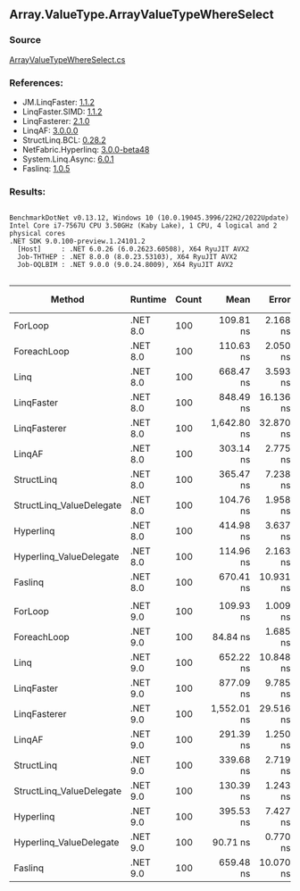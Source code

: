 ﻿## Array.ValueType.ArrayValueTypeWhereSelect

### Source
[ArrayValueTypeWhereSelect.cs](../LinqBenchmarks/Array/ValueType/ArrayValueTypeWhereSelect.cs)

### References:
- JM.LinqFaster: [1.1.2](https://www.nuget.org/packages/JM.LinqFaster/1.1.2)
- LinqFaster.SIMD: [1.1.2](https://www.nuget.org/packages/LinqFaster.SIMD/1.0.3)
- LinqFasterer: [2.1.0](https://www.nuget.org/packages/LinqFasterer/2.1.0)
- LinqAF: [3.0.0.0](https://www.nuget.org/packages/LinqAF/3.0.0.0)
- StructLinq.BCL: [0.28.2](https://www.nuget.org/packages/StructLinq/0.28.2)
- NetFabric.Hyperlinq: [3.0.0-beta48](https://www.nuget.org/packages/NetFabric.Hyperlinq/3.0.0-beta48)
- System.Linq.Async: [6.0.1](https://www.nuget.org/packages/System.Linq.Async/6.0.1)
- Faslinq: [1.0.5](https://www.nuget.org/packages/Faslinq/1.0.5)

### Results:
```

BenchmarkDotNet v0.13.12, Windows 10 (10.0.19045.3996/22H2/2022Update)
Intel Core i7-7567U CPU 3.50GHz (Kaby Lake), 1 CPU, 4 logical and 2 physical cores
.NET SDK 9.0.100-preview.1.24101.2
  [Host]     : .NET 6.0.26 (6.0.2623.60508), X64 RyuJIT AVX2
  Job-THTHEP : .NET 8.0.0 (8.0.23.53103), X64 RyuJIT AVX2
  Job-OQLBIM : .NET 9.0.0 (9.0.24.8009), X64 RyuJIT AVX2


```
| Method                   | Runtime  | Count | Mean        | Error     | StdDev    | Median      | Ratio         | RatioSD | Gen0   | Allocated | Alloc Ratio |
|------------------------- |--------- |------ |------------:|----------:|----------:|------------:|--------------:|--------:|-------:|----------:|------------:|
| ForLoop                  | .NET 8.0 | 100   |   109.81 ns |  2.168 ns |  2.129 ns |   108.97 ns |      baseline |         |      - |         - |          NA |
| ForeachLoop              | .NET 8.0 | 100   |   110.63 ns |  2.050 ns |  1.817 ns |   110.05 ns |  1.01x slower |   0.02x |      - |         - |          NA |
| Linq                     | .NET 8.0 | 100   |   668.47 ns |  3.593 ns |  3.001 ns |   668.03 ns |  6.07x slower |   0.14x | 0.1030 |     216 B |          NA |
| LinqFaster               | .NET 8.0 | 100   |   848.49 ns | 16.136 ns | 17.266 ns |   842.61 ns |  7.73x slower |   0.16x | 4.7274 |    9904 B |          NA |
| LinqFasterer             | .NET 8.0 | 100   | 1,642.80 ns | 32.870 ns | 85.434 ns | 1,598.31 ns | 15.00x slower |   0.84x | 6.0234 |   12624 B |          NA |
| LinqAF                   | .NET 8.0 | 100   |   303.14 ns |  2.775 ns |  2.460 ns |   302.51 ns |  2.76x slower |   0.06x |      - |         - |          NA |
| StructLinq               | .NET 8.0 | 100   |   365.47 ns |  7.238 ns |  8.335 ns |   363.79 ns |  3.33x slower |   0.11x | 0.0305 |      64 B |          NA |
| StructLinq_ValueDelegate | .NET 8.0 | 100   |   104.76 ns |  1.958 ns |  2.331 ns |   103.78 ns |  1.05x faster |   0.04x |      - |         - |          NA |
| Hyperlinq                | .NET 8.0 | 100   |   414.98 ns |  3.637 ns |  3.572 ns |   414.46 ns |  3.78x slower |   0.08x |      - |         - |          NA |
| Hyperlinq_ValueDelegate  | .NET 8.0 | 100   |   114.96 ns |  2.163 ns |  1.806 ns |   114.24 ns |  1.04x slower |   0.03x |      - |         - |          NA |
| Faslinq                  | .NET 8.0 | 100   |   670.41 ns | 10.931 ns | 16.693 ns |   664.61 ns |  6.15x slower |   0.25x | 3.0670 |    6424 B |          NA |
|                          |          |       |             |           |           |             |               |         |        |           |             |
| ForLoop                  | .NET 9.0 | 100   |   109.93 ns |  1.009 ns |  0.843 ns |   109.71 ns |      baseline |         |      - |         - |          NA |
| ForeachLoop              | .NET 9.0 | 100   |    84.84 ns |  1.685 ns |  1.407 ns |    84.32 ns |  1.30x faster |   0.03x |      - |         - |          NA |
| Linq                     | .NET 9.0 | 100   |   652.22 ns | 10.848 ns | 12.914 ns |   647.89 ns |  5.97x slower |   0.16x | 0.1030 |     216 B |          NA |
| LinqFaster               | .NET 9.0 | 100   |   877.09 ns |  9.785 ns |  8.171 ns |   874.34 ns |  7.98x slower |   0.11x | 4.7274 |    9904 B |          NA |
| LinqFasterer             | .NET 9.0 | 100   | 1,552.01 ns | 29.516 ns | 36.248 ns | 1,539.66 ns | 14.09x slower |   0.27x | 6.0234 |   12624 B |          NA |
| LinqAF                   | .NET 9.0 | 100   |   291.39 ns |  1.250 ns |  0.976 ns |   291.55 ns |  2.65x slower |   0.02x |      - |         - |          NA |
| StructLinq               | .NET 9.0 | 100   |   339.68 ns |  2.719 ns |  2.123 ns |   339.79 ns |  3.09x slower |   0.03x | 0.0305 |      64 B |          NA |
| StructLinq_ValueDelegate | .NET 9.0 | 100   |   130.39 ns |  1.243 ns |  0.970 ns |   130.36 ns |  1.19x slower |   0.01x |      - |         - |          NA |
| Hyperlinq                | .NET 9.0 | 100   |   395.53 ns |  7.427 ns |  7.294 ns |   394.37 ns |  3.60x slower |   0.08x |      - |         - |          NA |
| Hyperlinq_ValueDelegate  | .NET 9.0 | 100   |    90.71 ns |  0.770 ns |  0.856 ns |    90.29 ns |  1.21x faster |   0.01x |      - |         - |          NA |
| Faslinq                  | .NET 9.0 | 100   |   659.48 ns | 10.070 ns |  7.862 ns |   656.61 ns |  6.00x slower |   0.07x | 3.0670 |    6424 B |          NA |
